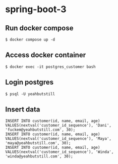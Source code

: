 # spring-boot-3

## Run docker compose
```shell
$ docker compose up -d
```

## Access docker container
```shell
$ docker exec -it postgres_customer bash
```

## Login postgres
```shell
$ psql -U yeahbutstill
```
## Insert data
```postgres-psql
INSERT INTO customer(id, name, email, age) VALUES(nextval('customer_id_sequence'), 'Dani', 'fuckem@yeahbutstill.com', 30);
INSERT INTO customer(id, name, email, age) VALUES(nextval('customer_id_sequence'), 'Maya', 'maya@yeahbutstill.com', 30);
INSERT INTO customer(id, name, email, age) VALUES(nextval('customer_id_sequence'), 'Winda', 'winda@yeahbutstill.com', 30);
```

